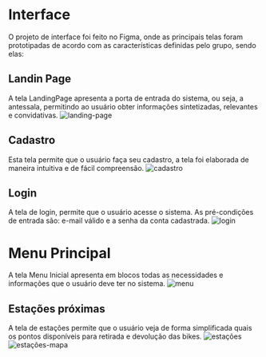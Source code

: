 # Interface
O projeto de interface foi feito no Figma, onde as principais telas foram prototipadas de acordo com as características definidas pelo grupo, sendo elas:

## Landin Page
A tela LandingPage apresenta a porta de entrada do sistema, ou seja, a antessala, permitindo ao usuário obter informações sintetizadas, relevantes e convidativas. 
![landing-page](https://user-images.githubusercontent.com/96079882/191103651-bf833a44-a7d4-4f9c-93de-4913aa5dadb2.png)

## Cadastro
Esta tela permite que o usuário faça seu cadastro, a tela foi elaborada de maneira intuitiva e de fácil compreensão.
![cadastro](https://user-images.githubusercontent.com/96079882/191103732-fcf1bfd9-315e-418e-bd97-edef09a8dd9c.png)

## Login
A tela de login, permite que o usuário acesse o sistema. As pré-condições de entrada são: e-mail válido e a senha da conta cadastrada.
![login](https://user-images.githubusercontent.com/96079882/191103729-fab766bc-0ffb-4593-94f4-402e2a294f42.png)

# Menu Principal
A tela Menu Inicial apresenta em blocos todas as necessidades e informações que o usuário deve ter no sistema.
![menu](https://user-images.githubusercontent.com/96079882/191103734-2fe333a7-0052-45b2-8361-25c90575e8a5.png)

## Estações próximas
A tela de estações permite que o usuário veja de forma simplificada quais os pontos disponíveis para retirada e devolução das bikes.
![estações](https://user-images.githubusercontent.com/96079882/191103722-4b1e535e-087b-4f98-a960-e94ec2e99efa.png)
![estações-mapa](https://user-images.githubusercontent.com/96079882/191103715-8faacd23-2871-4db3-9859-afa638c308ef.png)

